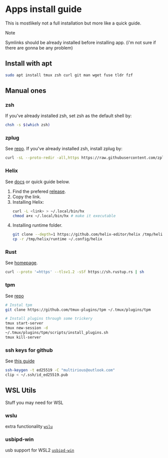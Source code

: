 # Apps install guide 
This is mostlikely not a full installation but more like a quick guide.
> [!NOTE]
> Symlinks should be already installed before installing app. (i'm not sure if there are gonna be any problem)

## Install with apt
```sh
sudo apt install tmux zsh curl git man wget fuse tldr fzf
```

## Manual ones

### zsh
If you've already installed zsh,
set zsh as the default shell by: 
```sh
chsh -s $(which zsh)
```

### zplug
See [repo](https://github.com/zplug/zplug).
If you've already installed zsh,
install zplug by:
```sh
curl -sL --proto-redir -all,https https://raw.githubusercontent.com/zplug/installer/master/installer.zsh | zsh
```

### Helix
See [docs](https://docs.helix-editor.com/install.html) or quick guide below.
1. Find the prefered [release](https://github.com/helix-editor/helix/releases/).
2. Copy the link.
3. Installing Helix:
   ```sh
   curl -L <link> > ~/.local/bin/hx
   chmod a+x ~/.local/bin/hx # make it executable
   ```
4. Installing runtime folder.
   ```sh
   git clone --depth=1 https://github.com/helix-editor/helix /tmp/helix
   cp -r /tmp/helix/runtime ~/.config/helix
   ```

### Rust
See [homepage](https://www.rust-lang.org/tools/install).
```sh
curl --proto '=https' --tlsv1.2 -sSf https://sh.rustup.rs | sh
```

### tpm
See [repo](https://www.rust-lang.org/tools/install)
```sh
# Instal tpm
git clone https://github.com/tmux-plugins/tpm ~/.tmux/plugins/tpm

# Install plugins through some trickery
tmux start-server
tmux new-session -d
~/.tmux/plugins/tpm/scripts/install_plugins.sh
tmux kill-server
```

### ssh keys for github
See [this guide](https://docs.github.com/en/authentication/connecting-to-github-with-ssh/generating-a-new-ssh-key-and-adding-it-to-the-ssh-agent)
```sh
ssh-keygen -t ed25519 -C "multirious@outlook.com"
clip < ~/.ssh/id_ed25519.pub
```

## WSL Utils
Stuff you may need for WSL

### wslu
extra functionality
[`wslu`](https://github.com/wslutilities/wslu)

### usbipd-win
usb support for WSL2
[`usbipd-win`](https://github.com/dorssel/usbipd-win)
